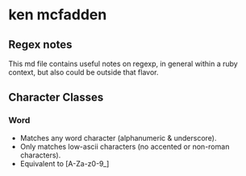 # ken mcfadden 
## Regex notes
This md file contains useful notes on regexp, in general within a ruby context, but also could be outside that flavor.

## Character Classes
### Word
- Matches any word character (alphanumeric & underscore). 
- Only matches low-ascii characters (no accented or non-roman characters).
- Equivalent to [A-Za-z0-9_]





